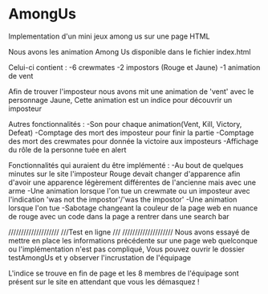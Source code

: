 # AmongUs
Implementation d'un mini jeux among us sur une page HTML

Nous avons les animation Among Us disponible dans le fichier index.html

Celui-ci contient :
	-6 crewmates
	-2 impostors (Rouge et Jaune)
	-1 animation de vent

Afin de trouver l'imposteur nous avons mit une animation de 'vent' avec le personnage Jaune,
Cette animation est un indice pour découvrir un imposteur

Autres fonctionnalités :
	-Son pour chaque animation(Vent, Kill, Victory, Defeat)
	-Comptage des mort des imposteur pour finir la partie
	-Comptage des mort des crewmates pour donnée la victoire aux imposteurs
	-Affichage du rôle de la personne tuée en alert

Fonctionnalités qui auraient du être implémenté :
	-Au bout de quelques minutes sur le site l'imposteur Rouge devait changer d'apparence afin d'avoir une apparence légèrement différentes de l'ancienne mais avec une arme
	-Une animation lorsque l'on tue un crewmate ou un imposteur avec l'indication 'was not the impostor'/'was the impostor'
	-Une animation lorsque l'on tue
	-Sabotage changeant la couleur de la page web en nuance de rouge avec un code dans la page a rentrer dans une search bar

////////////////////
///Test en ligne ///
////////////////////
Nous avons essayé de mettre en place les informations précédente sur une page web quelconque ou l'implémentation n'est pas compliqué, 
Vous pouvez ouvrir le dossier testAmongUs et y observer l'incrustation de l'équipage

L'indice se trouve en fin de page et les 8 membres de l'équipage sont présent sur le site en attendant que vous les démasquez !
